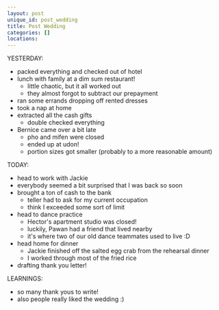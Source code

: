 ```yaml
---
layout: post
unique_id: post_wedding
title: Post Wedding
categories: []
locations: 
---
```


YESTERDAY:
* packed everything and checked out of hotel
* lunch with family at a dim sum restaurant!
  * little chaotic, but it all worked out
  * they almost forgot to subtract our prepayment
* ran some errands dropping off rented dresses
* took a nap at home
* extracted all the cash gifts
  * double checked everything
* Bernice came over a bit late
  * pho and mifen were closed
  * ended up at udon!
  * portion sizes got smaller (probably to a more reasonable amount)

TODAY:
* head to work with Jackie
* everybody seemed a bit surprised that I was back so soon
* brought a ton of cash to the bank
  * teller had to ask for my current occupation
  * think I exceeded some sort of limit
* head to dance practice
  * Hector's apartment studio was closed!
  * luckily, Pawan had a friend that lived nearby
  * it's where two of our old dance teammates used to live :D
* head home for dinner
  * Jackie finished off the salted egg crab from the rehearsal dinner
  * I worked through most of the fried rice
* drafting thank you letter!

LEARNINGS:
* so many thank yous to write!
* also people really liked the wedding :)
